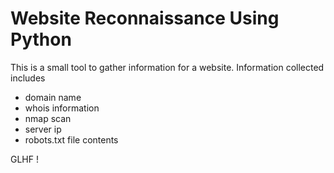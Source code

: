 # Website Reconnaissance Using Python

This is a small tool to gather information for a website. Information collected includes

* domain name
* whois information
* nmap scan
* server ip 
* robots.txt file contents

GLHF !
